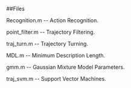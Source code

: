 ##Files

Recognition.m -- Action Recognition.

point_filter.m -- Trajectory Filtering.

traj_turn.m -- Trajectory Turning.

MDL.m -- Minimum Description Length.

gmm.m -- Gaussian Mixture Model Parameters.

traj_svm.m -- Support Vector Machines.

    
